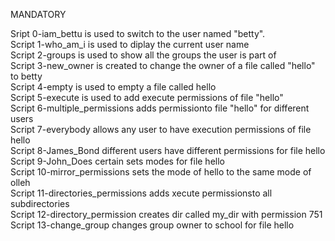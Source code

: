 MANDATORY<br>

Sript 0-iam_bettu is used to switch to the user named "betty".<br>
Script 1-who_am_i is used to diplay the current user name<br>
Script 2-groups is used to show all the groups the user is part of<br>
Script 3-new_owner is created to change the owner of a file called "hello" to betty<br>
Script 4-empty is used to empty a file called hello<br>
Script 5-execute is used to add execute permissions of file "hello"<br>
Script 6-multiple_permissions adds permissionto file "hello" for different users<br>
Script 7-everybody allows any user to have execution permissions of file hello<br>
Script 8-James_Bond different users have different permissions for file hello<br>
Script 9-John_Does certain sets modes for file hello<br>
Script 10-mirror_permissions sets the mode of hello to the same mode of olleh<br>
Script 11-directories_permissions adds xecute permissionsto all subdirectories<br>
Script 12-directory_permission creates dir called my_dir with permission 751<br>
Script 13-change_group changes group owner to school for file hello<br>
